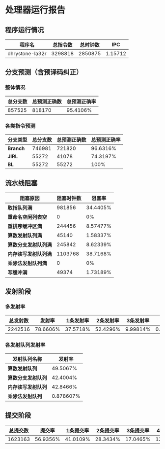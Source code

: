 # 处理器运行报告
## 程序运行情况
|程序名|总指令数|总时钟数|IPC|
|---|---|---|---|
|dhrystone-la32r|3298818|2850875|1.15712|

## 分支预测（含预译码纠正）
### 整体情况
|总分支数|总预测正确数|总预测正确率|
|---|---|---|
|857525|818170|95.4106%|

### 各类指令预测
|分支类型|总分支数|总预测正确数|总预测正确率|
|---|---|---|---|
|**Branch**| 746981 | 721820 | 96.6316%|
|**JIRL**| 55272 | 41078 | 74.3197%|
|**BL**| 55272 | 55272 | 100%|

## 流水线阻塞
|阻塞原因|阻塞时钟数|阻塞率|
|---|---|---|
|**取指队列满**| 981856 | 34.4405%|
|**重命名空闲列表空**|0 | 0%|
|**重排序缓冲区满**|244456 | 8.57477%|
|**算数发射队列满**|45140 | 1.58337%|
|**算数分支发射队列满**|245842 | 8.62339%|
|**内存读写发射队列满**|1103768 | 38.7168%|
|**乘除法发射队列满**|0 | 0%|
|**写缓冲满**|49374 | 1.73189%|

## 发射阶段
### 多发射率
|总发射数|发射率|1条发射率|2条发射率|3条发射率|4条发射率|
|---|---|---|---|---|---|
|2242516|78.6606%|37.5718%|52.4296%|9.99814%|0.000401335%|

### 各发射队列发射率
|发射队列名称|发射率|
|---|---|
|**算数发射队列**|49.5067%|
|**算数分支发射队列**|42.4004%|
|**内存读写发射队列**|42.8466%|
|**乘除法发射队列**|0.878607%|

## 提交阶段
|总提交数|提交率|1条提交率|2条提交率|3条提交率|4条提交率|
|---|---|---|---|---|---|
|1623163|56.9356%|41.0109%|28.3434%|17.0465%|13.5992%|
